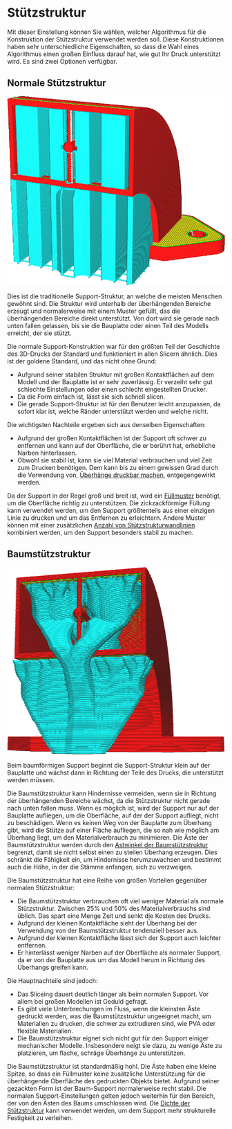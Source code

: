 Stützstruktur
====
Mit dieser Einstellung können Sie wählen, welcher Algorithmus für die Konstruktion der Stützstruktur verwendet werden soll. Diese Konstruktionen haben sehr unterschiedliche Eigenschaften, so dass die Wahl eines Algorithmus einen großen Einfluss darauf hat, wie gut Ihr Druck unterstützt wird. Es sind zwei Optionen verfügbar.

<!--screenshot {
"image_path": "support_type_everywhere.png",
"models": [{"script": "duct.scad"}],
"camera_position": [56, 127, 60],
"settings": {
    "support_enable": true,
    "support_type": "everywhere"
},
"colours": 32
}-->
Normale Stützstruktur
----
![Normale Stützstruktur](../../../articles/images/support_type_everywhere.png)

Dies ist die traditionelle Support-Struktur, an welche die meisten Menschen gewöhnt sind. Die Struktur wird unterhalb der überhängenden Bereiche erzeugt und normalerweise mit einem Muster gefüllt, das die überhängenden Bereiche direkt unterstützt. Von dort wird sie gerade nach unten fallen gelassen, bis sie die Bauplatte oder einen Teil des Modells erreicht, der sie stützt.

Die normale Support-Konstruktion war für den größten Teil der Geschichte des 3D-Drucks der Standard und funktioniert in allen Slicern ähnlich. Dies ist der goldene Standard, und das nicht ohne Grund:
* Aufgrund seiner stabilen Struktur mit großen Kontaktflächen auf dem Modell und der Bauplatte ist er sehr zuverlässig. Er verzeiht sehr gut schlechte Einstellungen oder einen schlecht eingestellten Drucker.
* Da die Form einfach ist, lässt sie sich schnell slicen.
* Die gerade Support-Struktur ist für den Benutzer leicht anzupassen, da sofort klar ist, welche Ränder unterstützt werden und welche nicht.

Die wichtigsten Nachteile ergeben sich aus denselben Eigenschaften:
* Aufgrund der großen Kontaktflächen ist der Support oft schwer zu entfernen und kann auf der Oberfläche, die er berührt hat, erhebliche Narben hinterlassen.
* Obwohl sie stabil ist, kann sie viel Material verbrauchen und viel Zeit zum Drucken benötigen. Dem kann bis zu einem gewissen Grad durch die Verwendung von, [Überhänge druckbar machen](../experimental/conical_overhang_enabled.md), entgegengewirkt werden.

Da der Support in der Regel groß und breit ist, wird ein [Füllmuster](support_pattern.md) benötigt, um die Oberfläche richtig zu unterstützen. Die zickzackförmige Füllung kann verwendet werden, um den Support größtenteils aus einer einzigen Linie zu drucken und um das Entfernen zu erleichtern. Andere Muster können mit einer zusätzlichen [Anzahl von Stützstrukturwandlinien](support_wall_count.md) kombiniert werden, um den Support besonders stabil zu machen.

<!--screenshot {
"image_path": "support_structure_tree.png",
"models": [{"script": "duct.scad"}],
"camera_position": [56, 127, 60],
"settings": {
    "support_enable": true,
    "support_structure": "tree",
    "support_tree_collision_resolution": 0.05
},
"colours": 32
}-->
Baumstützstruktur
----
![Baumstützstruktur](../../../articles/images/support_structure_tree.png)

Beim baumförmigen Support beginnt die Support-Struktur klein auf der Bauplatte und wächst dann in Richtung der Teile des Drucks, die unterstützt werden müssen.

Die Baumstützstruktur kann Hindernisse vermeiden, wenn sie in Richtung der überhängenden Bereiche wächst, da die Stützstruktur nicht gerade nach unten fallen muss. Wenn es möglich ist, wird der Support nur auf der Bauplatte aufliegen, um die Oberfläche, auf der der Support aufliegt, nicht zu beschädigen. Wenn es keinen Weg von der Bauplatte zum Überhang gibt, wird die Stütze auf einer Fläche aufliegen, die so nah wie möglich am Überhang liegt, um den Materialverbrauch zu minimieren. Die Äste der Baumstützstruktur werden durch den [Astwinkel der Baumstützstruktur](support_tree_angle.md) begrenzt, damit sie nicht selbst einen zu steilen Überhang erzeugen. Dies schränkt die Fähigkeit ein, um Hindernisse herumzuwachsen und bestimmt auch die Höhe, in der die Stämme anfangen, sich zu verzweigen.

Die Baumstützstruktur hat eine Reihe von großen Vorteilen gegenüber normalen Stützstruktur:
* Die Baumstützstruktur verbrauchen oft viel weniger Material als normale Stützstruktur. Zwischen 25% und 50% des Materialverbrauchs sind üblich. Das spart eine Menge Zeit und senkt die Kosten des Drucks.
* Aufgrund der kleinen Kontaktfläche sieht der Überhang bei der Verwendung von der Baumstützstruktur tendenziell besser aus.
* Aufgrund der kleinen Kontaktfläche lässt sich der Support auch leichter entfernen.
* Er hinterlässt weniger Narben auf der Oberfläche als normaler Support, da er von der Bauplatte aus um das Modell herum in Richtung des Überhangs greifen kann.

Die Hauptnachteile sind jedoch:
* Das Sliceing dauert deutlich länger als beim normalen Support. Vor allem bei großen Modellen ist Geduld gefragt.
* Es gibt viele Unterbrechungen im Fluss, wenn die kleinsten Äste gedruckt werden, was die Baumstützstruktur ungeeignet macht, um Materialien zu drucken, die schwer zu extrudieren sind, wie PVA oder flexible Materialien.
* Die Baumstützstruktur eignet sich nicht gut für den Support einiger mechanischer Modelle. Insbesondere neigt sie dazu, zu wenige Äste zu platzieren, um flache, schräge Überhänge zu unterstützen.

Die Baumstützstruktur ist standardmäßig hohl. Die Äste haben eine kleine Spitze, so dass ein Füllmuster keine zusätzliche Unterstützung für die überhängende Oberfläche des gedruckten Objekts bietet. Aufgrund seiner gezackten Form ist der Baum-Support normalerweise recht stabil. Die normalen Support-Einstellungen gelten jedoch weiterhin für den Bereich, der von den Ästen des Baums umschlossen wird. Die [Dichte der Stützstruktur](support_infill_rate.md) kann verwendet werden, um dem Support mehr strukturelle Festigkeit zu verleihen.